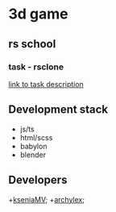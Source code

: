 # 3d game 
## rs school
### task - rsclone
[link to task description](https://github.com/rolling-scopes-school/tasks/blob/master/tasks/rsclone/rsclone.md)

## Development stack
+ js/ts
+ html/scss
+ babylon
+ blender


## Developers
+[kseniaMV](https://github.com/KseniaMV);
+[archylex](https://github.com/archylex);

